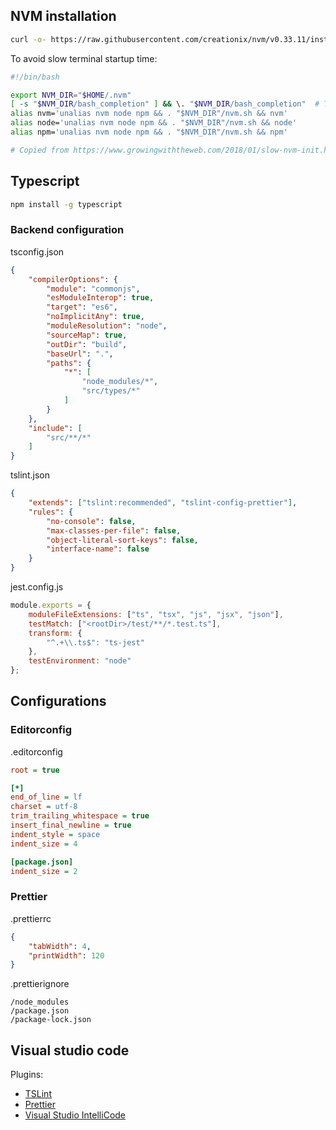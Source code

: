 ## NVM installation

```bash
curl -o- https://raw.githubusercontent.com/creationix/nvm/v0.33.11/install.sh | bash
```

To avoid slow terminal startup time:

```bash
#!/bin/bash

export NVM_DIR="$HOME/.nvm"
[ -s "$NVM_DIR/bash_completion" ] && \. "$NVM_DIR/bash_completion"  # This loads nvm bash_completion
alias nvm='unalias nvm node npm && . "$NVM_DIR"/nvm.sh && nvm'
alias node='unalias nvm node npm && . "$NVM_DIR"/nvm.sh && node'
alias npm='unalias nvm node npm && . "$NVM_DIR"/nvm.sh && npm'

# Copied from https://www.growingwiththeweb.com/2018/01/slow-nvm-init.html
```

## Typescript

```bash
npm install -g typescript
```

### Backend configuration

tsconfig.json

```json
{
    "compilerOptions": {
        "module": "commonjs",
        "esModuleInterop": true,
        "target": "es6",
        "noImplicitAny": true,
        "moduleResolution": "node",
        "sourceMap": true,
        "outDir": "build",
        "baseUrl": ".",
        "paths": {
            "*": [
                "node_modules/*",
                "src/types/*"
            ]
        }
    },
    "include": [
        "src/**/*"
    ]
}
```

tslint.json

```json
{                                                                                                                       
    "extends": ["tslint:recommended", "tslint-config-prettier"],
    "rules": {
        "no-console": false,
        "max-classes-per-file": false,
        "object-literal-sort-keys": false,
        "interface-name": false
    }   
}
```

jest.config.js

```javascript
module.exports = {
    moduleFileExtensions: ["ts", "tsx", "js", "jsx", "json"],
    testMatch: ["<rootDir>/test/**/*.test.ts"],
    transform: {
        "^.+\\.ts$": "ts-jest"
    },
    testEnvironment: "node"
};
```

## Configurations

### Editorconfig

.editorconfig

```ini
root = true

[*]
end_of_line = lf
charset = utf-8
trim_trailing_whitespace = true
insert_final_newline = true
indent_style = space
indent_size = 4

[package.json]
indent_size = 2
```

### Prettier

.prettierrc

```json
{
    "tabWidth": 4,
    "printWidth": 120
}
```

.prettierignore

```
/node_modules
/package.json
/package-lock.json
```

## Visual studio code

Plugins:

* [TSLint](https://github.com/Microsoft/vscode-tslint)
* [Prettier](https://github.com/prettier/prettier-vscode)
* [Visual Studio IntelliCode](https://github.com/MicrosoftDocs/intellicode)
